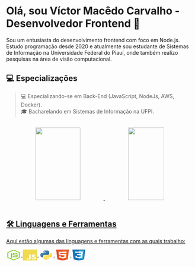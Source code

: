 # Olá, sou Víctor Macêdo Carvalho - Desenvolvedor Frontend 👋

Sou um entusiasta do desenvolvimento frontend com foco em Node.js. Estudo programação desde 2020 e atualmente sou estudante de Sistemas de Informação na Universidade Federal do Piauí, onde também realizo pesquisas na área de visão computacional.

## 💻 Especializações

> 💻 Especializando-se em Back-End (JavaScript, NodeJs, AWS, Docker).<br>
> 🎓 Bacharelando em Sistemas de Informação na UFPI.<br>

##
 
<div align="center" >
  <a href="https://github.com/nomevini">
  <img width="49%" height="195px" src="https://github-readme-stats.vercel.app/api?username=nomevini&show_icons=true&theme=transparent" />
  <img width="44%" height="195px" src="https://github-readme-stats.vercel.app/api/top-langs/?username=nomevini&hide_progress=true&theme=transparent" /> 
  
</div>

<br>


## 🛠️ Linguagens e Ferramentas

Aqui estão algumas das linguagens e ferramentas com as quais trabalho:

<p align="left">
  <div>
  <img align="center" alt="Vini-Python" height="30" width="40" src="https://raw.githubusercontent.com/devicons/devicon/master/icons/nodejs/nodejs-original.svg">
  <img align="center" alt="Vini-Js" height="30" width="40" src="https://raw.githubusercontent.com/devicons/devicon/master/icons/javascript/javascript-plain.svg">
  <img align="center" alt="Vini-Python" height="30" width="40" src="https://raw.githubusercontent.com/devicons/devicon/master/icons/python/python-original.svg">
  <img align="center" alt="Vini-HTML" height="30" width="40" src="https://raw.githubusercontent.com/devicons/devicon/master/icons/html5/html5-original.svg">
  <img align="center" alt="Vini-CSS" height="30" width="40" src="https://raw.githubusercontent.com/devicons/devicon/master/icons/css3/css3-original.svg">
</div>
</p>


